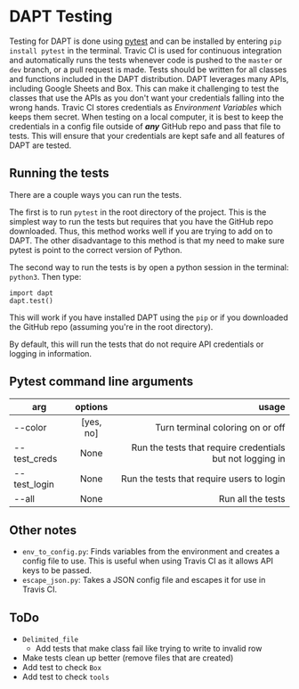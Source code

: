 # DAPT Testing

Testing for DAPT is done using [pytest](pytest.org) and can be installed by entering `pip install pytest` in the terminal.  Travic CI is used for continuous integration and automatically runs the tests whenever code is pushed to the `master` or `dev` branch, or a pull request is made.  Tests should be written for all classes and functions included in the DAPT distribution.  DAPT leverages many APIs, including Google Sheets and Box.  This can make it challenging to test the classes that use the APIs as you don't want your credentials falling into the wrong hands.  Travic CI stores credentials as *Environment Variables* which keeps them secret.  When testing on a local computer, it is best to keep the credentials in a config file outside of ***any*** GitHub repo and pass that file to tests.  This will ensure that your credentials are kept safe and all features of DAPT are tested.

## Running the tests

There are a couple ways you can run the tests.

The first is to run `pytest` in the root directory of the project.  This is the simplest way to run the tests but requires that you have the GitHub repo downloaded.  Thus, this method works well if you are trying to add on to DAPT.  The other disadvantage to this method is that my need to make sure pytest is point to the correct version of Python.

The second way to run the tests is by open a python session in the terminal: `python3`.  Then type:
```
import dapt
dapt.test()
```

This will work if you have installed DAPT using the `pip` or if you downloaded the GitHub repo (assuming you're in the root directory).

By default, this will run the tests that do not require API credentials or logging in information.  

## Pytest command line arguments

| arg | options | usage |
| ---- |:----:| ----:|
| --color | [yes, no] | Turn terminal coloring on or off |
| --test_creds | None | Run the tests that require credentials but not logging in
| --test_login | None | Run the tests that require users to login
| --all | None| Run all the tests


## Other notes

* `env_to_config.py`: Finds variables from the environment and creates a config file to use.  This is useful when using Travis CI as it allows API keys to be passed.
* `escape_json.py`: Takes a JSON config file and escapes it for use in Travis CI.

## ToDo
- `Delimited_file`
    - Add tests that make class fail like trying to write to invalid row
- Make tests clean up better (remove files that are created)
- Add test to check `Box`
- Add test to check `tools`